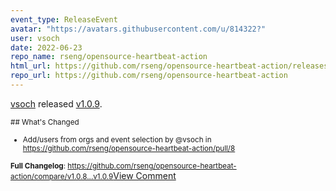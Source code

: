 ```yaml
---
event_type: ReleaseEvent
avatar: "https://avatars.githubusercontent.com/u/814322?"
user: vsoch
date: 2022-06-23
repo_name: rseng/opensource-heartbeat-action
html_url: https://github.com/rseng/opensource-heartbeat-action/releases/tag/v1.0.9
repo_url: https://github.com/rseng/opensource-heartbeat-action
---
```


<a href='https://github.com/vsoch' target='_blank'>vsoch</a> released <a href='https://github.com/rseng/opensource-heartbeat-action/releases/tag/v1.0.9' target='_blank'>v1.0.9</a>.

<small>## What's Changed
* Add/users from orgs and event selection by @vsoch in https://github.com/rseng/opensource-heartbeat-action/pull/8

**Full Changelog**: https://github.com/rseng/opensource-heartbeat-action/compare/v1.0.8...v1.0.9</small><a href='https://github.com/rseng/opensource-heartbeat-action/releases/tag/v1.0.9' target='_blank'>View Comment</a>